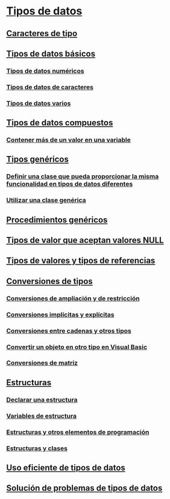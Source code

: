 # [Tipos de datos](index.md)
## [Caracteres de tipo](type-characters.md)
## [Tipos de datos básicos](elementary-data-types.md)
### [Tipos de datos numéricos](numeric-data-types.md)
### [Tipos de datos de caracteres](character-data-types.md)
### [Tipos de datos varios](miscellaneous-data-types.md)
## [Tipos de datos compuestos](composite-data-types.md)
### [Contener más de un valor en una variable](how-to-hold-more-than-one-value-in-a-variable.md)
## [Tipos genéricos](generic-types.md)
### [Definir una clase que pueda proporcionar la misma funcionalidad en tipos de datos diferentes](how-to-define-a-class-that-can-provide-identical-functionality.md)
### [Utilizar una clase genérica](how-to-use-a-generic-class.md)
## [Procedimientos genéricos](generic-procedures.md)
## [Tipos de valor que aceptan valores NULL](nullable-value-types.md)
## [Tipos de valores y tipos de referencias](value-types-and-reference-types.md)
## [Conversiones de tipos](type-conversions.md)
### [Conversiones de ampliación y de restricción](widening-and-narrowing-conversions.md)
### [Conversiones implícitas y explícitas](implicit-and-explicit-conversions.md)
### [Conversiones entre cadenas y otros tipos](conversions-between-strings-and-other-types.md)
### [Convertir un objeto en otro tipo en Visual Basic](how-to-convert-an-object-to-another-type.md)
### [Conversiones de matriz](array-conversions.md)
## [Estructuras](structures.md)
### [Declarar una estructura](how-to-declare-a-structure.md)
### [Variables de estructura](structure-variables.md)
### [Estructuras y otros elementos de programación](structures-and-other-programming-elements.md)
### [Estructuras y clases](structures-and-classes.md)
## [Uso eficiente de tipos de datos](efficient-use-of-data-types.md)
## [Solución de problemas de tipos de datos](troubleshooting-data-types.md)